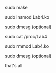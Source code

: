 sudo make

sudo insmod Lab4.ko

sudo dmesg (optional)

sudo cat /proc/Lab4

sudo rmmod Lab4.ko

sudo dmesg (optional)

that's all
